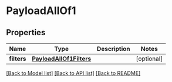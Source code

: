 # PayloadAllOf1

## Properties
Name | Type | Description | Notes
------------ | ------------- | ------------- | -------------
**filters** | [**PayloadAllOf1Filters**](PayloadAllOf1Filters.md) |  | [optional] 

[[Back to Model list]](../README.md#documentation-for-models) [[Back to API list]](../README.md#documentation-for-api-endpoints) [[Back to README]](../README.md)


